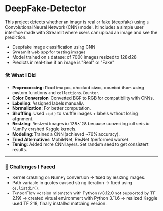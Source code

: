 # DeepFake-Detector

This project detects whether an image is real or fake (deepfake) using a Convolutional Neural Network (CNN) model. It includes a simple user interface made with Streamlit where users can upload an image and see the prediction.

- Deepfake image classification using CNN
- Streamlit web app for testing images
- Model trained on a dataset of 7000 images resized to 128x128
- Predicts in real-time if an image is "Real" or "Fake"

### 🛠️ What I Did
- **Preprocessing**: Read images, checked sizes, counted them using custom functions and `collections.Counter`.
- **Color Conversion**: Converted BGR to RGB for compatibility with CNNs.
- **Labeling**: Assigned labels manually.
- **Normalization**: For better computation.
- **Shuffling**: Used `zip()` to shuffle images + labels without losing alignment.
- **Resizing**: Resized images to 128×128 because converting full sets to NumPy crashed Kaggle kernels.
- **Modeling**: Trained a CNN (achieved ~76% accuracy).
- **Tried Alternatives**: MobileNet, ResNet (performed worse).
- **Tuning**: Added more CNN layers. Set random seed to get consistent results.

---

### 🐛 Challenges I Faced
- Kernel crashing on NumPy conversion → fixed by resizing images.
- Path variable in quotes caused string iteration → fixed using `os.listdir()`.
- TensorFlow version mismatch with Python (v3.12.0 not supported by TF 2.19) → created virtual environment with Python 3.11.6 → realized Kaggle used TF 2.18, finally installed matching version.
